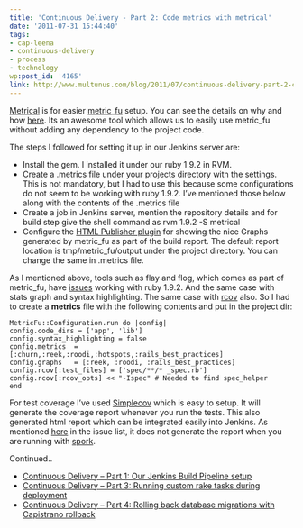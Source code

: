 ```yaml
---
title: 'Continuous Delivery - Part 2: Code metrics with metrical'
date: '2011-07-31 15:44:40'
tags:
- cap-leena
- continuous-delivery
- process
- technology
wp:post_id: '4165'
link: http://www.multunus.com/blog/2011/07/continuous-delivery-part-2-code-metrics-with-metrical/
---
```


[Metrical](http://iain.nl/easier-metricfu-with-metrical) is for easier [metric_fu](http://metric-fu.rubyforge.org/) setup. You can see the details on why and how [here](http://iain.nl/easier-metricfu-with-metrical). Its an awesome tool which allows us to easily use metric_fu without adding any dependency to the project code.

The steps I followed for setting it up in our Jenkins server are:

* Install the gem. I installed it under our ruby 1.9.2 in RVM.
* Create a .metrics file under your projects directory with the settings. This is not mandatory, but I had to use this because some configurations do not seem to be working with ruby 1.9.2. I’ve mentioned those below along with the contents of the .metrics file
* Create a job in Jenkins server, mention the repository details and for build step give the shell command as 
rvm 1.9.2 -S metrical
* Configure the [HTML Publisher plugin](https://wiki.jenkins-ci.org/display/JENKINS/HTML+Publisher+Plugin) for showing the nice Graphs generated by metric_fu as part of the build report. The default report location is tmp/metric_fu/output under the project directory. You can change the same in .metrics file.

As I mentioned above, tools such as flay and flog, which comes as part of metric_fu, have 
[issues](https://github.com/iain/metrical/issues/4) working with ruby 1.9.2. And the same case with stats graph and syntax highlighting. The same case with [rcov](https://github.com/relevance/rcov/issues/8) also. So I had to create a **metrics** file with the following contents and put in the project dir:

```
MetricFu::Configuration.run do |config|
config.code_dirs = ['app', 'lib']
config.syntax_highlighting = false
config.metrics  = [:churn,:reek,:roodi,:hotspots,:rails_best_practices]
config.graphs   = [:reek, :roodi, :rails_best_practices]
config.rcov[:test_files] = ['spec/**/* _spec.rb']
config.rcov[:rcov_opts] << "-Ispec" # Needed to find spec_helper
end
```

For test coverage I’ve used [Simplecov](https://github.com/colszowka/simplecov) which is easy to setup. It will generate the coverage report whenever you run the tests. This also generated html report which can be integrated easily into Jenkins. As mentioned [here](https://github.com/colszowka/simplecov/issues/42) in the issue list, it does not generate the report when you are running with 
[spork](https://github.com/timcharper/spork/wiki).

Continued..

- [Continuous Delivery – Part 1: Our Jenkins Build Pipeline setup](http://www.multunus.com/2011/07/continuous-delivery-using-jenkins-build-pipeline/)
- [Continuous Delivery – Part 3: Running custom rake tasks during deployment](http://www.multunus.com/2011/07/continuous-delivery-contd/)
- [Continuous Delivery – Part 4: Rolling back database migrations with Capistrano rollback](http://www.multunus.com/2011/08/continuous-delivery-part-3-rolling-back-database-migrations-with-capistrano-rollback/)
